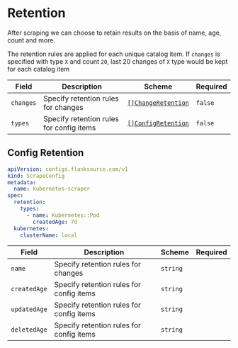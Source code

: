 # Retention

After scraping we can choose to retain results on the basis of name, age, count and more.

The retention rules are applied for each unique catalog item. If `changes` is specified with type `X` and count `20`, last 20 changes of `X` type would be kept for each catalog item

| Field     | Description                              | Scheme                                      | Required |
| --------- | ---------------------------------------- | ------------------------------------------- | -------- |
| `changes` | Specify retention rules for changes      | [`[]ChangeRetention`](./changes/#retention) | `false`  |
| `types`   | Specify retention rules for config items | [`[]ConfigRetention`](#config-retention)    | `false`  |

## Config Retention

```yaml title="kubernetes-scraper.yaml"
apiVersion: configs.flanksource.com/v1
kind: ScrapeConfig
metadata:
  name: kubernetes-scraper
spec:
  retention:
    types:
      - name: Kubernetes::Pod
        createdAge: 7d
  kubernetes:
    clusterName: local
```

| Field        | Description                              | Scheme   | Required |
| ------------ | ---------------------------------------- | -------- | -------- |
| `name`       | Specify retention rules for changes      | `string` |          |
| `createdAge` | Specify retention rules for config items | `string` |          |
| `updatedAge` | Specify retention rules for config items | `string` |          |
| `deletedAge` | Specify retention rules for config items | `string` |          |
